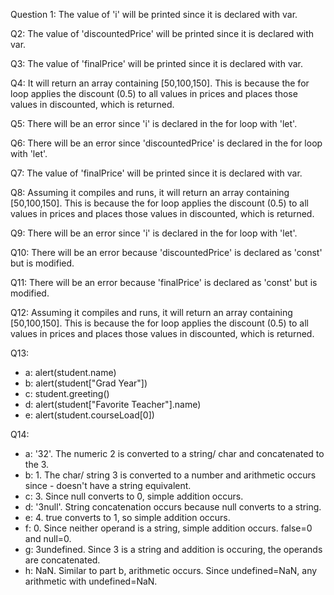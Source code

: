 Question 1: The value of 'i' will be printed since it is declared with var.

Q2: The value of 'discountedPrice' will be printed since it is declared with var.

Q3: The value of 'finalPrice' will be printed since it is declared with var.

Q4: It will return an array containing [50,100,150]. This is because the for loop applies the discount (0.5) to all values in prices and places those values in discounted, which is returned.

Q5: There will be an error since 'i' is declared in the for loop with 'let'.

Q6: There will be an error since 'discountedPrice' is declared in the for loop with 'let'.

Q7: The value of 'finalPrice' will be printed since it is declared with var.

Q8: Assuming it compiles and runs, it will return an array containing [50,100,150]. This is because the for loop applies the discount (0.5) to all values in prices and places those values in discounted, which is returned.

Q9: There will be an error since 'i' is declared in the for loop with 'let'.

Q10: There will be an error because 'discountedPrice' is declared as 'const' but is modified.

Q11: There will be an error because 'finalPrice' is declared as 'const' but is modified. 

Q12: Assuming it compiles and runs, it will return an array containing [50,100,150]. This is because the for loop applies the discount (0.5) to all values in prices and places those values in discounted, which is returned.

Q13:
- a: alert(student.name)
- b: alert(student["Grad Year"])
- c: student.greeting()
- d: alert(student["Favorite Teacher"].name)
- e: alert(student.courseLoad[0])

Q14: 
- a: '32'. The numeric 2 is converted to a string/ char and concatenated to the 3.
- b: 1. The char/ string 3 is converted to a number and arithmetic occurs since - doesn't have a string equivalent.
- c: 3. Since null converts to 0, simple addition occurs.
- d: '3null'. String concatenation occurs because null converts to a string.
- e: 4. true converts to 1, so simple addition occurs.
- f: 0. Since neither operand is a string, simple addition occurs. false=0 and null=0.
- g: 3undefined. Since 3 is a string and addition is occuring, the operands are concatenated.
- h: NaN. Similar to part b, arithmetic occurs. Since undefined=NaN, any arithmetic with undefined=NaN.



